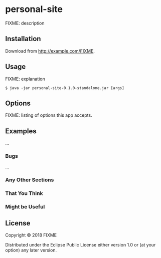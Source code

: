 # personal-site

FIXME: description

## Installation

Download from http://example.com/FIXME.

## Usage

FIXME: explanation

    $ java -jar personal-site-0.1.0-standalone.jar [args]

## Options

FIXME: listing of options this app accepts.

## Examples

...

### Bugs

...

### Any Other Sections
### That You Think
### Might be Useful

## License

Copyright © 2018 FIXME

Distributed under the Eclipse Public License either version 1.0 or (at
your option) any later version.
